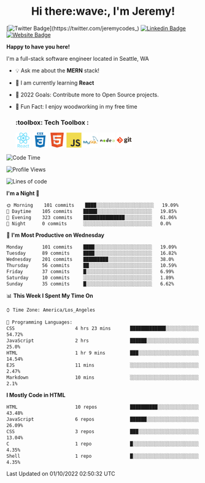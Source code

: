 <h1 align="center">  Hi there:wave:, I'm Jeremy! </h1>

[![Twitter Badge](https://img.shields.io/badge/-@jeremycodes_-1ca0f1?style=flat-square&labelColor=1ca0f1&logo=twitter&logoColor=white&link=https://twitter.com/jeremycodes_)](https://twitter.com/jeremycodes_) 
[![Linkedin Badge](https://img.shields.io/badge/-jeremyquihano-blue?style=flat-square&logo=Linkedin&logoColor=white&link=https://www.linkedin.com/in/jeremy-quihano/)](https://www.linkedin.com/in/jeremy-quihano/) 
<a href="https://jeremyquihano.netlify.app" rel="nofollow"><img src="https://camo.githubusercontent.com/58303f0576559ea5bd6dad66e2a43cdab19d1902f1d4bdf693e8c0956dc1b46a/68747470733a2f2f696d672e736869656c64732e696f2f62616467652f576562736974652d3362353939383f7374796c653d666c61742d737175617265266c6f676f3d676f6f676c652d6368726f6d65266c6f676f436f6c6f723d7768697465" alt="Website Badge" data-canonical-src="https://img.shields.io/badge/Website-3b5998?style=flat-square&amp;logo=google-chrome&amp;logoColor=white" style="max-width: 100%;"></a>

<b> Happy to have you here!</b>
<p> I'm a full-stack software engineer located in Seattle, WA</p>

- 💡 Ask me about the **MERN** stack!

- 🌱 I am currently learning **React**

- 🥅 2022 Goals: Contribute more to Open Source projects.

- 🚀 Fun Fact: I enjoy woodworking in my free time


 
  <h3> :toolbox: Tech Toolbox :</h3>
 
  
  <img src="https://github.com/devicons/devicon/blob/master/icons/react/react-original-wordmark.svg" title="React" alt="React" width="40" height="40"/>
  <img src="https://github.com/devicons/devicon/blob/master/icons/css3/css3-plain-wordmark.svg"  title="CSS3" alt="CSS" width="40" height="40"/>
  <img src="https://github.com/devicons/devicon/blob/master/icons/html5/html5-original.svg" title="HTML5" alt="HTML" width="40" height="40"/>
  <img src="https://github.com/devicons/devicon/blob/master/icons/javascript/javascript-original.svg" title="JavaScript" alt="JavaScript" width="40" height="40"/>
  <img src="https://github.com/devicons/devicon/blob/master/icons/mysql/mysql-original-wordmark.svg" title="MySQL"  alt="MySQL" width="40" height="40"/>
  <img src="https://github.com/devicons/devicon/blob/master/icons/nodejs/nodejs-original-wordmark.svg" title="NodeJS" alt="NodeJS" width="40" height="40"/>
  <img src="https://github.com/devicons/devicon/blob/master/icons/git/git-original-wordmark.svg" title="Git" alt="Git" width="40" height="40"/>


<!--START_SECTION:waka-->
![Code Time](http://img.shields.io/badge/Code%20Time-14%20hrs%2021%20mins-blue)

![Profile Views](http://img.shields.io/badge/Profile%20Views-69-blue)

![Lines of code](https://img.shields.io/badge/From%20Hello%20World%20I%27ve%20Written-75%20Thousand%20lines%20of%20code-blue)

**I'm a Night 🦉** 

```text
🌞 Morning    101 commits    ████░░░░░░░░░░░░░░░░░░░░░   19.09% 
🌆 Daytime    105 commits    █████░░░░░░░░░░░░░░░░░░░░   19.85% 
🌃 Evening    323 commits    ███████████████░░░░░░░░░░   61.06% 
🌙 Night      0 commits      ░░░░░░░░░░░░░░░░░░░░░░░░░   0.0%

```
📅 **I'm Most Productive on Wednesday** 

```text
Monday       101 commits    ████░░░░░░░░░░░░░░░░░░░░░   19.09% 
Tuesday      89 commits     ████░░░░░░░░░░░░░░░░░░░░░   16.82% 
Wednesday    201 commits    █████████░░░░░░░░░░░░░░░░   38.0% 
Thursday     56 commits     ██░░░░░░░░░░░░░░░░░░░░░░░   10.59% 
Friday       37 commits     █░░░░░░░░░░░░░░░░░░░░░░░░   6.99% 
Saturday     10 commits     ░░░░░░░░░░░░░░░░░░░░░░░░░   1.89% 
Sunday       35 commits     █░░░░░░░░░░░░░░░░░░░░░░░░   6.62%

```


📊 **This Week I Spent My Time On** 

```text
⌚︎ Time Zone: America/Los_Angeles

💬 Programming Languages: 
CSS                      4 hrs 23 mins       █████████████░░░░░░░░░░░░   54.72% 
JavaScript               2 hrs               ██████░░░░░░░░░░░░░░░░░░░   25.0% 
HTML                     1 hr 9 mins         ███░░░░░░░░░░░░░░░░░░░░░░   14.54% 
EJS                      11 mins             ░░░░░░░░░░░░░░░░░░░░░░░░░   2.47% 
Markdown                 10 mins             ░░░░░░░░░░░░░░░░░░░░░░░░░   2.1%

```

**I Mostly Code in HTML** 

```text
HTML                     10 repos            ██████████░░░░░░░░░░░░░░░   43.48% 
JavaScript               6 repos             ██████░░░░░░░░░░░░░░░░░░░   26.09% 
CSS                      3 repos             ███░░░░░░░░░░░░░░░░░░░░░░   13.04% 
C                        1 repo              █░░░░░░░░░░░░░░░░░░░░░░░░   4.35% 
Shell                    1 repo              █░░░░░░░░░░░░░░░░░░░░░░░░   4.35%

```



 Last Updated on 01/10/2022 02:50:32 UTC
<!--END_SECTION:waka-->



